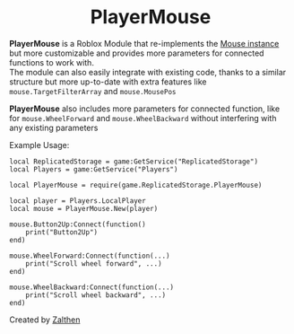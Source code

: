 <p align="center">
  <h1 align="center"><big>PlayerMouse</big></h1>
</p>

**PlayerMouse** is a Roblox Module that re-implements the [Mouse instance](https://create.roblox.com/docs/reference/engine/classes/Mouse) but more customizable and provides more parameters for connected functions to work with.<br>
The module can also easily integrate with existing code, thanks to a similar structure but more up-to-date with extra features like `mouse.TargetFilterArray` and `mouse.MousePos`

**PlayerMouse** also includes more parameters for connected function, like for `mouse.WheelForward` and `mouse.WheelBackward` without interfering with any existing parameters

Example Usage:
```luau
local ReplicatedStorage = game:GetService("ReplicatedStorage")
local Players = game:GetService("Players")

local PlayerMouse = require(game.ReplicatedStorage.PlayerMouse)

local player = Players.LocalPlayer
local mouse = PlayerMouse.New(player)

mouse.Button2Up:Connect(function()
	print("Button2Up")
end)

mouse.WheelForward:Connect(function(...)
	print("Scroll wheel forward", ...)
end)

mouse.WheelBackward:Connect(function(...)
	print("Scroll wheel backward", ...)
end)
```

Created by [Zalthen](https://www.roblox.com/users/1377987741/profile)
